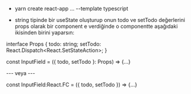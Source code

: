 - yarn create react-app ... --template typescript

- string tipinde bir useState oluşturup onun todo ve setTodo değerlerini props olarak bir component e verdiğinde o componentte aşağıdaki ikisinden birini yaparsın:


interface Props {
  todo: string;
  setTodo: React.Dispatch<React.SetStateAction<string>>;
}

const InputField = ({ todo, setTodo }: Props) => {...}

--- veya ---

const InputField:React.FC<Props> = ({ todo, setTodo }) => {...}
